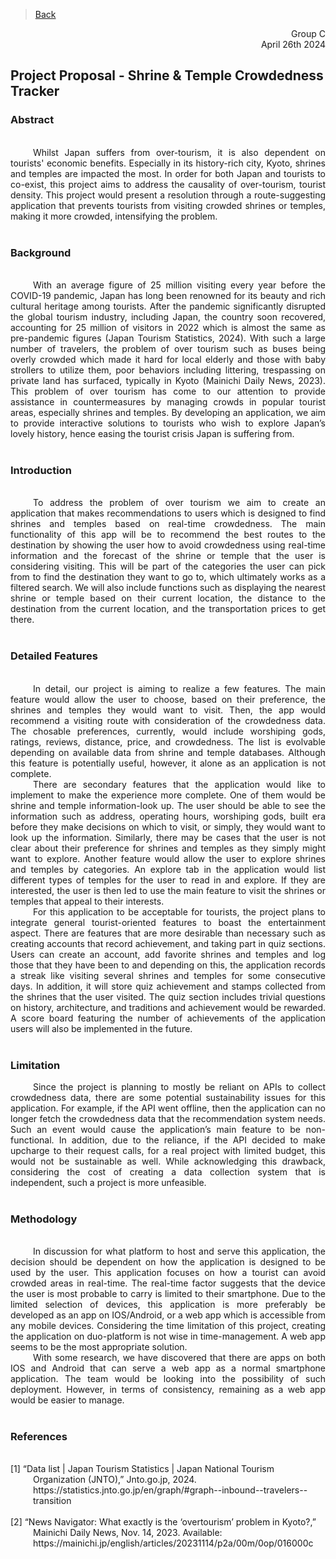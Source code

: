 > [Back](../README.md)
<div style="text-align: right"> Group C</div>
<div style="text-align: right"> April 26th 2024</div>

<h2> Project Proposal - Shrine & Temple Crowdedness Tracker </h2>

<h3>Abstract</h3>
</br>
<div style="text-align: justify; text-indent: 36px">   Whilst Japan suffers from over-tourism, it is also dependent on tourists' economic benefits. Especially in its history-rich city, Kyoto, shrines and temples are impacted the most. In order for both Japan and tourists to co-exist, this project aims to address the causality of over-tourism, tourist density. This project would present a resolution through a route-suggesting application that prevents tourists from visiting crowded shrines or temples, making it more crowded, intensifying the problem. </div>
</br>

<h3>Background</h3>
</br>
<div style="text-align: justify; text-indent: 36px">   With an average figure of 25 million visiting every year before the COVID-19 pandemic, Japan has long been renowned for its beauty and rich cultural heritage among tourists. After the pandemic significantly disrupted the global tourism industry, including Japan, the country soon recovered, accounting for 25 million of visitors in 2022 which is almost the same as pre-pandemic figures (Japan Tourism Statistics, 2024). With such a large number of travelers, the problem of over tourism such as buses being overly crowded which made it hard for local elderly and those with baby strollers to utilize them, poor behaviors including littering, trespassing on private land has surfaced, typically in Kyoto (Mainichi Daily News, 2023). This problem of over tourism has come to our attention to provide assistance in countermeasures by managing crowds in popular tourist areas, especially shrines and temples. By developing an application, we aim to provide interactive solutions to tourists who wish to explore Japan’s lovely history, hence easing the tourist crisis Japan is suffering from. </div>
</br>

<h3>Introduction</h3>
</br>
<div style="text-align: justify; text-indent: 36px">To address the problem of over tourism we aim to create an application that makes recommendations to users which is designed to find shrines and temples based on real-time crowdedness. The main functionality of this app will be to recommend the best routes to the destination by showing the user how to avoid crowdedness using real-time information and the forecast of the shrine or temple that the user is considering visiting. This will be part of the categories the user can pick from to find the destination they want to go to, which ultimately works as a filtered search. We will also include functions such as displaying the nearest shrine or temple based on their current location, the distance to the destination from the current location, and the transportation prices to get there. 
</div>
</br>


<h3>Detailed Features</h3>
</br>
<div style="text-align: justify; text-indent: 36px">In detail, our project is aiming to realize a few features. The main feature would allow the user to choose, based on their preference, the shrines and temples they would want to visit. Then, the app would recommend a visiting route with consideration of the crowdedness data. The chosable preferences, currently, would include worshiping gods, ratings, reviews, distance, price, and crowdedness. The list is evolvable depending on available data from shrine and temple databases. Although this feature is potentially useful, however, it alone as an application is not complete.
</div>

<div style="text-align: justify; text-indent: 36px">There are secondary features that the application would like to implement to make the experience more complete. One of them would be shrine and temple information-look up. The user should be able to see the information such as address, operating hours, worshiping gods, built era before they make decisions on which to visit, or simply, they would want to look up the information. Similarly, there may be cases that the user is not clear about their preference for shrines and temples as they simply might want to explore. Another feature would allow the user to explore shrines and temples by categories. An explore tab in the application would list different types of temples for the user to read in and explore. If they are interested, the user is then led to use the main feature to visit the shrines or temples that appeal to their interests.
</div>

<div style="text-align: justify; text-indent: 36px">For this application to be acceptable for tourists, the project plans to integrate general tourist-oriented features to boast the entertainment aspect. There are features that are more desirable than necessary such as creating accounts that record achievement, and taking part in quiz sections. Users can create an account, add favorite shrines and temples and log those that they have been to and depending on this, the application records a streak like visiting several shrines and temples for some consecutive days. In addition, it will store quiz achievement and stamps collected from the shrines that the user visited. The quiz section includes trivial questions on history, architecture, and traditions and achievement would be rewarded. A score board featuring the number of achievements of the application users will also be implemented in the future. 
</div>
</br>

<h3>Limitation</h3>

<div style="text-align: justify; text-indent: 36px">Since the project is planning to mostly be reliant on APIs to collect crowdedness data, there are some potential sustainability issues for this application. For example, if the API went offline, then the application can no longer fetch the crowdedness data that the recommendation system needs. Such an event would cause the application’s main feature to be non-functional. In addition, due to the reliance, if the API decided to make upcharge to their request calls, for a real project with limited budget, this would not be sustainable as well. While acknowledging this drawback, considering the cost of creating a data collection system that is independent, such a project is more unfeasible. 
</div>
</br>

<h3>Methodology</h3>
</br>
<div style="text-align: justify; text-indent: 36px">In discussion for what platform to host and serve this application, the decision should be dependent on how the application is designed to be used by the user. This application focuses on how a tourist can avoid crowded areas in real-time. The real-time factor suggests that the device the user is most probable to carry is limited to their smartphone. Due to the limited selection of devices, this application is more preferably be developed as an app on IOS/Android, or a web app which is accessible from any mobile devices. Considering the time limitation of this project, creating the application on duo-platform is not wise in time-management. A web app seems to be the most appropriate solution. 
</div>

<div style="text-align: justify; text-indent: 36px">With some research, we have discovered that there are apps on both IOS and Android that can serve a web app as a normal smartphone application. The team would be looking into the possibility of such deployment. However, in terms of consistency, remaining as a web app would be easier to manage.
</div>
</br>


<h3>References</h3>
</br>
<div style="text-indent: -36px; padding-left: 36px">  
[1] “Data list | Japan Tourism Statistics | Japan National Tourism Organization (JNTO),” Jnto.go.jp, 2024. https://statistics.jnto.go.jp/en/graph/#graph--inbound--travelers--transition
</div>
‌
<div style="text-indent: -36px; padding-left: 36px">  
[2] “News Navigator: What exactly is the ‘overtourism’ problem in Kyoto?,” Mainichi Daily News, Nov. 14, 2023. Available: https://mainichi.jp/english/articles/20231114/p2a/00m/0op/016000c
</div>

